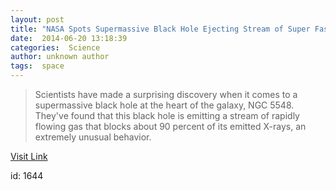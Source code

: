 ```yaml
---
layout: post
title: "NASA Spots Supermassive Black Hole Ejecting Stream of Super Fast Gas"
date:  2014-06-20 13:18:39 
categories:  Science     
author: unknown author
tags:  space                                                                                                                                                                                                                                                                                                                                                                                                                                                                                                                                                                                                                                                                                                                                                                                          
---
```



> Scientists have made a surprising discovery when it comes to a supermassive black hole at the heart of the galaxy, NGC 5548. They've found that this black hole is emitting a stream of rapidly flowing gas that blocks about 90 percent of its emitted X-rays, an extremely unusual behavior.

[Visit Link](http://www.scienceworldreport.com/articles/15562/20140620/nasa-spots-supermassive-black-hole-ejecting-stream-super-fast-gas.htm)

id:    1644 
